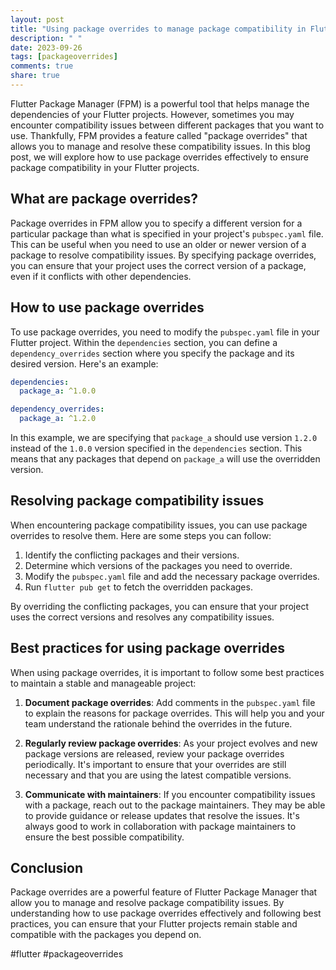 ```yaml
---
layout: post
title: "Using package overrides to manage package compatibility in Flutter Package Manager"
description: " "
date: 2023-09-26
tags: [packageoverrides]
comments: true
share: true
---
```


Flutter Package Manager (FPM) is a powerful tool that helps manage the dependencies of your Flutter projects. However, sometimes you may encounter compatibility issues between different packages that you want to use. Thankfully, FPM provides a feature called "package overrides" that allows you to manage and resolve these compatibility issues. In this blog post, we will explore how to use package overrides effectively to ensure package compatibility in your Flutter projects.

## What are package overrides?

Package overrides in FPM allow you to specify a different version for a particular package than what is specified in your project's `pubspec.yaml` file. This can be useful when you need to use an older or newer version of a package to resolve compatibility issues. By specifying package overrides, you can ensure that your project uses the correct version of a package, even if it conflicts with other dependencies.

## How to use package overrides

To use package overrides, you need to modify the `pubspec.yaml` file in your Flutter project. Within the `dependencies` section, you can define a `dependency_overrides` section where you specify the package and its desired version. Here's an example:

```yaml
dependencies:
  package_a: ^1.0.0

dependency_overrides:
  package_a: ^1.2.0
```

In this example, we are specifying that `package_a` should use version `1.2.0` instead of the `1.0.0` version specified in the `dependencies` section. This means that any packages that depend on `package_a` will use the overridden version.

## Resolving package compatibility issues

When encountering package compatibility issues, you can use package overrides to resolve them. Here are some steps you can follow:

1. Identify the conflicting packages and their versions.
2. Determine which versions of the packages you need to override.
3. Modify the `pubspec.yaml` file and add the necessary package overrides.
4. Run `flutter pub get` to fetch the overridden packages.

By overriding the conflicting packages, you can ensure that your project uses the correct versions and resolves any compatibility issues.

## Best practices for using package overrides

When using package overrides, it is important to follow some best practices to maintain a stable and manageable project:

1. **Document package overrides**: Add comments in the `pubspec.yaml` file to explain the reasons for package overrides. This will help you and your team understand the rationale behind the overrides in the future.

2. **Regularly review package overrides**: As your project evolves and new package versions are released, review your package overrides periodically. It's important to ensure that your overrides are still necessary and that you are using the latest compatible versions.

3. **Communicate with maintainers**: If you encounter compatibility issues with a package, reach out to the package maintainers. They may be able to provide guidance or release updates that resolve the issues. It's always good to work in collaboration with package maintainers to ensure the best possible compatibility.

## Conclusion

Package overrides are a powerful feature of Flutter Package Manager that allow you to manage and resolve package compatibility issues. By understanding how to use package overrides effectively and following best practices, you can ensure that your Flutter projects remain stable and compatible with the packages you depend on.

#flutter #packageoverrides